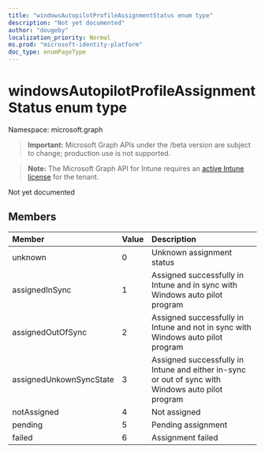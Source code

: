 ```yaml
---
title: "windowsAutopilotProfileAssignmentStatus enum type"
description: "Not yet documented"
author: "dougeby"
localization_priority: Normal
ms.prod: "microsoft-identity-platform"
doc_type: enumPageType
---
```


# windowsAutopilotProfileAssignmentStatus enum type

Namespace: microsoft.graph

> **Important:** Microsoft Graph APIs under the /beta version are subject to change; production use is not supported.

> **Note:** The Microsoft Graph API for Intune requires an [active Intune license](https://go.microsoft.com/fwlink/?linkid=839381) for the tenant.

Not yet documented

## Members
|Member|Value|Description|
|:---|:---|:---|
|unknown|0|Unknown assignment status|
|assignedInSync|1|Assigned successfully in Intune and in sync with Windows auto pilot program|
|assignedOutOfSync|2|Assigned successfully in Intune and not in sync with Windows auto pilot program|
|assignedUnkownSyncState|3|Assigned successfully in Intune and either in-sync or out of sync with Windows auto pilot program|
|notAssigned|4|Not assigned|
|pending|5|Pending assignment|
|failed|6| Assignment failed|





